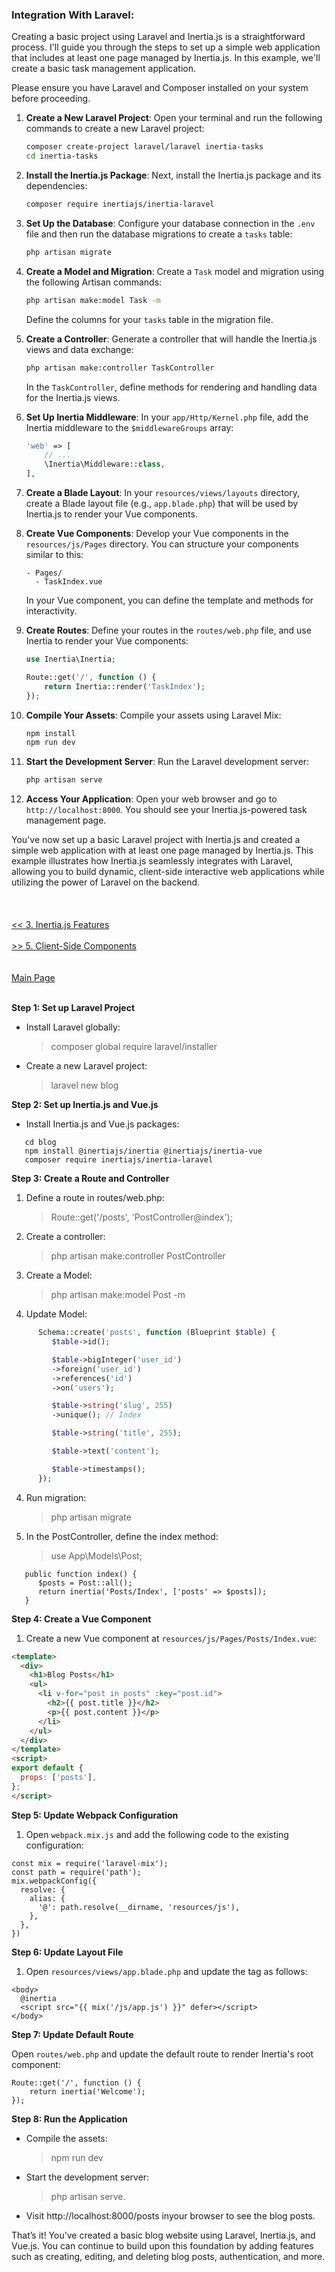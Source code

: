 
### Integration With Laravel:

<p>
Creating a basic project using Laravel and Inertia.js is a straightforward process. I'll guide you through the steps to set up a simple web application that includes at least one page managed by Inertia.js. In this example, we'll create a basic task management application.
</p>

<p>
Please ensure you have Laravel and Composer installed on your system before proceeding.
</p>

1. **Create a New Laravel Project**:
   Open your terminal and run the following commands to create a new Laravel project:

   ```bash
   composer create-project laravel/laravel inertia-tasks
   cd inertia-tasks
   ```

2. **Install the Inertia.js Package**:
   Next, install the Inertia.js package and its dependencies:

   ```bash
   composer require inertiajs/inertia-laravel
   ```

3. **Set Up the Database**:
   Configure your database connection in the `.env` file and then run the database migrations to create a `tasks` table:

   ```bash
   php artisan migrate
   ```

4. **Create a Model and Migration**:
   Create a `Task` model and migration using the following Artisan commands:

   ```bash
   php artisan make:model Task -m
   ```

   Define the columns for your `tasks` table in the migration file.

5. **Create a Controller**:
   Generate a controller that will handle the Inertia.js views and data exchange:

   ```bash
   php artisan make:controller TaskController
   ```

   In the `TaskController`, define methods for rendering and handling data for the Inertia.js views.

6. **Set Up Inertia Middleware**:
   In your `app/Http/Kernel.php` file, add the Inertia middleware to the `$middlewareGroups` array:

   ```php
   'web' => [
       // ...
       \Inertia\Middleware::class,
   ],
   ```

7. **Create a Blade Layout**:
   In your `resources/views/layouts` directory, create a Blade layout file (e.g., `app.blade.php`) that will be used by Inertia.js to render your Vue components.

8. **Create Vue Components**:
   Develop your Vue components in the `resources/js/Pages` directory. You can structure your components similar to this:

   ```plaintext
   - Pages/
     - TaskIndex.vue
   ```

   In your Vue component, you can define the template and methods for interactivity.

9. **Create Routes**:
   Define your routes in the `routes/web.php` file, and use Inertia to render your Vue components:

   ```php
   use Inertia\Inertia;

   Route::get('/', function () {
       return Inertia::render('TaskIndex');
   });
   ```

10. **Compile Your Assets**:
    Compile your assets using Laravel Mix:

    ```bash
    npm install
    npm run dev
    ```

11. **Start the Development Server**:
    Run the Laravel development server:

    ```bash
    php artisan serve
    ```

12. **Access Your Application**:
    Open your web browser and go to `http://localhost:8000`. You should see your Inertia.js-powered task management page.

<span>
You've now set up a basic Laravel project with Inertia.js and created a simple web application with at least one page managed by Inertia.js. This example illustrates how Inertia.js seamlessly integrates with Laravel, allowing you to build dynamic, client-side interactive web applications while utilizing the power of Laravel on the backend.
</span>
<br/>
<br/>
<br/>
<br/>
<a href="./3_InertiaJs_Features.md"><< 3. Inertia.js Features</a>
<br/>
<br/>
<a href="./5_Client_Side_Components.md">>> 5. Client-Side Components</a>

<br/>
<br/>
<br/>
<a href="./readme.md">Main Page</a>
<br/>
<br/>


**Step 1: Set up Laravel Project**

- Install Laravel globally: 
   > composer global require laravel/installer
- Create a new Laravel project: 
   > laravel new blog

**Step 2: Set up Inertia.js and Vue.js**

- Install Inertia.js and Vue.js packages: 
```
   cd blog
   npm install @inertiajs/inertia @inertiajs/inertia-vue
   composer require inertiajs/inertia-laravel
```

**Step 3: Create a Route and Controller**

1. Define a route in routes/web.php:
   > Route::get('/posts', 'PostController@index');
2. Create a controller: 
   >php artisan make:controller PostController

3. Create a Model:
   >php artisan make:model Post -m

4. Update Model:
```php
      Schema::create('posts', function (Blueprint $table) {
         $table->id();

         $table->bigInteger('user_id')
         ->foreign('user_id')
         ->references('id')
         ->on('users');

         $table->string('slug', 255)
         ->unique(); // Index

         $table->string('title', 255);

         $table->text('content');

         $table->timestamps();
      });
```

4. Run migration:
   >php artisan migrate

5. In the PostController, define the index method:
   > use App\Models\Post;
```
   public function index() {
      $posts = Post::all();
      return inertia('Posts/Index', ['posts' => $posts]);
   }
```

**Step 4: Create a Vue Component**

1. Create a new Vue component at `resources/js/Pages/Posts/Index.vue`:
```html
<template>
  <div>
    <h1>Blog Posts</h1>
    <ul>
      <li v-for="post in posts" :key="post.id">
        <h2>{{ post.title }}</h2>
        <p>{{ post.content }}</p>
      </li>
    </ul>
  </div>
</template>
<script>
export default {
  props: ['posts'],
};
</script>
```

**Step 5: Update Webpack Configuration**

1. Open `webpack.mix.js` and add the following code to the existing configuration:
```
const mix = require('laravel-mix');
const path = require('path');
mix.webpackConfig({
  resolve: {
    alias: {
      '@': path.resolve(__dirname, 'resources/js'),
    },
  },
})
```

**Step 6: Update Layout File**

1. Open `resources/views/app.blade.php` and update the <body> tag as follows:
```
<body>
  @inertia
  <script src="{{ mix('/js/app.js') }}" defer></script>
</body>
```

**Step 7: Update Default Route**

Open `routes/web.php` and update the default route to render Inertia's root component:
```
Route::get('/', function () {
    return inertia('Welcome');
});
```

**Step 8: Run the Application**

- Compile the assets: 
   >npm run dev

- Start the development server: 
   > php artisan serve.

- Visit http://localhost:8000/posts  inyour browser to see the blog posts.

<p>
That’s it! You’ve created a basic blog website using Laravel, Inertia.js, and Vue.js. You can continue to build upon this foundation by adding features such as creating, editing, and deleting blog posts, authentication, and more.
</p>


